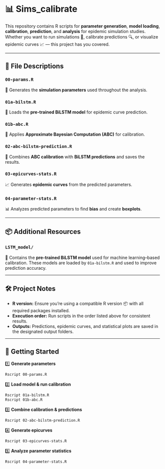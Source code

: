 

# 📊 Sims\_calibrate

This repository contains R scripts for **parameter generation**, **model loading**, **calibration**, **prediction**, and **analysis** for epidemic simulation studies.
Whether you want to run simulations 🧮, calibrate predictions 🔍, or visualize epidemic curves 📈 — this project has you covered.

---

## 📂 File Descriptions

### `00-params.R`

📝 Generates the **simulation parameters** used throughout the analysis.

### `01a-bilstm.R`

🤖 Loads the **pre-trained BiLSTM model** for epidemic curve prediction.

### `01b-abc.R`

🎯 Applies **Approximate Bayesian Computation (ABC)** for calibration.

### `02-abc-bilstm-prediction.R`

🔗 Combines **ABC calibration** with **BiLSTM predictions** and saves the results.

### `03-epicurves-stats.R`

📈 Generates **epidemic curves** from the predicted parameters.

### `04-parameter-stats.R`

📊 Analyzes predicted parameters to find **bias** and create **boxplots**.

---

## 📦 Additional Resources

### `LSTM_model/`

📁 Contains the **pre-trained BiLSTM model** used for machine learning–based calibration.
These models are loaded by `01a-bilstm.R` and used to improve prediction accuracy.

---

## 🛠️ Project Notes

* **R version:** Ensure you’re using a compatible R version 📦 with all required packages installed.
* **Execution order:** Run scripts in the order listed above for consistent results.
* **Outputs:** Predictions, epidemic curves, and statistical plots are saved in the designated output folders.

---

## 🚀 Getting Started

1️⃣ **Generate parameters**

```bash
Rscript 00-params.R
```

2️⃣ **Load model & run calibration**

```bash
Rscript 01a-bilstm.R
Rscript 01b-abc.R
```

3️⃣ **Combine calibration & predictions**

```bash
Rscript 02-abc-bilstm-prediction.R
```

4️⃣ **Generate epicurves**

```bash
Rscript 03-epicurves-stats.R
```

5️⃣ **Analyze parameter statistics**

```bash
Rscript 04-parameter-stats.R
```
